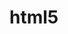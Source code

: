 html5
=====
<html>
<head>
</head>

<body onload="generar()">

</body>
</html>
<script>
function generar()
{
	document.write("<div><center><h1>REGISTRO</h1></center></div>");
				document.write("<div><center>APELLIDO &nbsp&nbsp&nbsp&nbsp<input type='text' id='apellido' placeholder='apellido' required></center></div>");
					document.write("<div><center>NOMBRE &nbsp&nbsp&nbsp&nbsp&nbsp&nbsp<input type='text' id='nombre'  placeholder='nombre' required></center></div>");
						document.write("<div><center>CEDULA &nbsp&nbsp&nbsp&nbsp&nbsp&nbsp&nbsp&nbsp<input type='text' id='cedula'  placeholder='cedula' required></center></div>");
					document.write("<div><center>NIVEL &nbsp&nbsp&nbsp&nbsp&nbsp&nbsp&nbsp&nbsp&nbsp&nbsp&nbsp&nbsp<input type='text' id='nivel'  placeholder='nivel' required></center></div>");
				document.write("<div><center>PARALELO&nbsp&nbsp&nbsp&nbsp<input type='text' id='paralelo'  placeholder='paralelo' required></center></div>");
			document.write("<div><center>TELEFONO&nbsp&nbsp&nbsp&nbsp<input type='text' id='telefono'  placeholder='telefono' required></center></div>");
		document.write("<form><center>CORREO &nbsp&nbsp&nbsp&nbsp&nbsp&nbsp&nbsp&nbsp<input type='text' id='correo'  placeholder='correo' required></center>");
		document.write("<center><input type='submit' value='validar'correo' onclick='validar(form.correo.value)'></center></form>");
	document.write("<div><center>DIRECCION&nbsp&nbsp&nbsp&nbsp<input type='text' id='direccion' placeholder='direccion' required></center></div>");
document.write("<center>Sexo<SELECT NAME='sexo'> <OPTION VALUE=1> Mujer <OPTION VALUE=2> Hombre</SELECT></center>");
	
		document.write("<center><input type='submit' value='Registrar' id='btnSubmit'></center>");
		document.write("<center><header>Progreso de mi pagina</header><progress value='13' max='100'></center>")
		document.write("<header></header><br>sonido</br><audio controls='controls'> <source src='MACKLEMORE  RYAN LEWIS   THRIFT SHOP FEAT WANZ (OFFICIAL VIDEO).mp3' type='audio/mp3'/></audio>");
		document.write("<footer>Ariel Alvarez - Copyright 2013</footer>");
		
}
function validar(valor)
	{
	if(/^[A-Z-a-z-0-9]+@+[a-z]+.+[a-z]/.test(valor))
		{
		alert("correo"+valor+"es valido");
		return(true);
		}
		else
		{
		alert("correo invalido");
		return(false);
		}
	}
</script>
